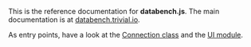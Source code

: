 This is the reference documentation for **databench.js**.
The main documentation is at [databench.trivial.io](http://databench.trivial.io).

As entry points, have a look at the [Connection class](Connection.html) and 
the [UI module](module-ui.html).
